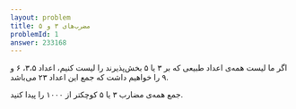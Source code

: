 ```yaml
---
layout: problem
title: مضرب‌های ۳ و ۵
problemId: 1
answer: 233168
---
```

اگر ما لیست همه‌ی اعداد طبیعی که بر ۳ یا ۵ بخش‌پذیرند را لیست کنیم، اعداد ۳،۵، ۶ و ۹ را خواهیم داشت که جمع این اعداد ۲۳ می‌باشد.

جمع همه‌ی مضارب ۳ یا ۵ کوچکتر از ۱۰۰۰ را پیدا کنید.